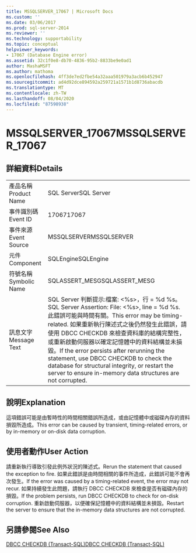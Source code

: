 ```yaml
---
title: MSSQLSERVER_17067 | Microsoft Docs
ms.custom: ''
ms.date: 03/06/2017
ms.prod: sql-server-2014
ms.reviewer: ''
ms.technology: supportability
ms.topic: conceptual
helpviewer_keywords:
- 17067 (Database Engine error)
ms.assetid: 32c1f0e8-db70-4836-95b2-8833be9e0ad1
author: MashaMSFT
ms.author: mathoma
ms.openlocfilehash: 4ff3de7ed2fbe54a32aaa501979a3acb6b452947
ms.sourcegitcommit: ad4d92dce894592a259721a1571b1d8736abacdb
ms.translationtype: MT
ms.contentlocale: zh-TW
ms.lasthandoff: 08/04/2020
ms.locfileid: "87598938"
---
```

# <a name="mssqlserver_17067"></a><span data-ttu-id="7ee70-102">MSSQLSERVER_17067</span><span class="sxs-lookup"><span data-stu-id="7ee70-102">MSSQLSERVER_17067</span></span>
    
## <a name="details"></a><span data-ttu-id="7ee70-103">詳細資料</span><span class="sxs-lookup"><span data-stu-id="7ee70-103">Details</span></span>  
  
|||  
|-|-|  
|<span data-ttu-id="7ee70-104">產品名稱</span><span class="sxs-lookup"><span data-stu-id="7ee70-104">Product Name</span></span>|<span data-ttu-id="7ee70-105">SQL Server</span><span class="sxs-lookup"><span data-stu-id="7ee70-105">SQL Server</span></span>|  
|<span data-ttu-id="7ee70-106">事件識別碼</span><span class="sxs-lookup"><span data-stu-id="7ee70-106">Event ID</span></span>|<span data-ttu-id="7ee70-107">17067</span><span class="sxs-lookup"><span data-stu-id="7ee70-107">17067</span></span>|  
|<span data-ttu-id="7ee70-108">事件來源</span><span class="sxs-lookup"><span data-stu-id="7ee70-108">Event Source</span></span>|<span data-ttu-id="7ee70-109">MSSQLSERVER</span><span class="sxs-lookup"><span data-stu-id="7ee70-109">MSSQLSERVER</span></span>|  
|<span data-ttu-id="7ee70-110">元件</span><span class="sxs-lookup"><span data-stu-id="7ee70-110">Component</span></span>|<span data-ttu-id="7ee70-111">SQLEngine</span><span class="sxs-lookup"><span data-stu-id="7ee70-111">SQLEngine</span></span>|  
|<span data-ttu-id="7ee70-112">符號名稱</span><span class="sxs-lookup"><span data-stu-id="7ee70-112">Symbolic Name</span></span>|<span data-ttu-id="7ee70-113">SQLASSERT_MESG</span><span class="sxs-lookup"><span data-stu-id="7ee70-113">SQLASSERT_MESG</span></span>|  
|<span data-ttu-id="7ee70-114">訊息文字</span><span class="sxs-lookup"><span data-stu-id="7ee70-114">Message Text</span></span>|<span data-ttu-id="7ee70-115">SQL Server 判斷提示:檔案: \<%s>，行 = %d %s。</span><span class="sxs-lookup"><span data-stu-id="7ee70-115">SQL Server Assertion: File: \<%s>, line = %d %s.</span></span> <span data-ttu-id="7ee70-116">此錯誤可能與時間有關。</span><span class="sxs-lookup"><span data-stu-id="7ee70-116">This error may be timing-related.</span></span> <span data-ttu-id="7ee70-117">如果重新執行陳述式之後仍然發生此錯誤，請使用 DBCC CHECKDB 來檢查資料庫的結構完整性，或重新啟動伺服器以確定記憶體中的資料結構並未損毀。</span><span class="sxs-lookup"><span data-stu-id="7ee70-117">If the error persists after rerunning the statement, use DBCC CHECKDB to check the database for structural integrity, or restart the server to ensure in-memory data structures are not corrupted.</span></span>|  
  
## <a name="explanation"></a><span data-ttu-id="7ee70-118">說明</span><span class="sxs-lookup"><span data-stu-id="7ee70-118">Explanation</span></span>  
 <span data-ttu-id="7ee70-119">這項錯誤可能是由暫時性的時間相關錯誤所造成，或由記憶體中或磁碟內存的資料損毀所造成。</span><span class="sxs-lookup"><span data-stu-id="7ee70-119">This error can be caused by transient, timing-related errors, or by in-memory or on-disk data corruption.</span></span>  
  
## <a name="user-action"></a><span data-ttu-id="7ee70-120">使用者動作</span><span class="sxs-lookup"><span data-stu-id="7ee70-120">User Action</span></span>  
 <span data-ttu-id="7ee70-121">請重新執行導致引發此例外狀況的陳述式。</span><span class="sxs-lookup"><span data-stu-id="7ee70-121">Rerun the statement that caused the exception to fire.</span></span> <span data-ttu-id="7ee70-122">如果此錯誤是由時間相關的事件所造成，此錯誤可能不會再次發生。</span><span class="sxs-lookup"><span data-stu-id="7ee70-122">If the error was caused by a timing-related event, the error may not recur.</span></span> <span data-ttu-id="7ee70-123">如果持續發生此問題，請執行 DBCC CHECKDB 來檢查是否有磁碟內存的損毀。</span><span class="sxs-lookup"><span data-stu-id="7ee70-123">If the problem persists, run DBCC CHECKDB to check for on-disk corruption.</span></span> <span data-ttu-id="7ee70-124">重新啟動伺服器，以便確保記憶體中的資料結構並未損毀。</span><span class="sxs-lookup"><span data-stu-id="7ee70-124">Restart the server to ensure that the in-memory data structures are not corrupted.</span></span>  
  
## <a name="see-also"></a><span data-ttu-id="7ee70-125">另請參閱</span><span class="sxs-lookup"><span data-stu-id="7ee70-125">See Also</span></span>  
 [<span data-ttu-id="7ee70-126">DBCC CHECKDB &#40;Transact-SQL&#41;</span><span class="sxs-lookup"><span data-stu-id="7ee70-126">DBCC CHECKDB &#40;Transact-SQL&#41;</span></span>](/sql/t-sql/database-console-commands/dbcc-checkdb-transact-sql)  
  
  
